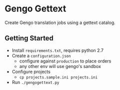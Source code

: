 Gengo Gettext
=============

Create Gengo translation jobs using a gettext catalog.

## Getting Started

* Install `requirements.txt`, requires python 2.7
* Create a `configuration.json`
  * configure against `production` to place orders
  * any other env will use gengo's sandbox
* Configure projects
  * `cp projects.sample.ini projects.ini`
* Run `./gengogettext.py`
